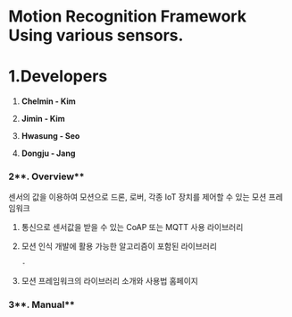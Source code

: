 # Motion Recognition Framework Using various sensors.

# 1.**Developers**

1. **Chelmin - Kim**

2. **Jimin - Kim**
3. **Hwasung - Seo**
4. **Dongju - Jang**

### 2**. Overview**

센서의 값을 이용하여 모션으로 드론, 로버, 각종 IoT 장치를 제어할 수 있는 모션 프레임워크

1. 통신으로 센서값을 받을 수 있는 CoAP 또는 MQTT 사용 라이브러리

2. 모션 인식 개발에 활용 가능한 알고리즘이 포함된 라이브러리

   ```
   -
   ```

3. 모션 프레임워크의 라이브러리 소개와 사용법 홈페이지

### 3**. Manual**



